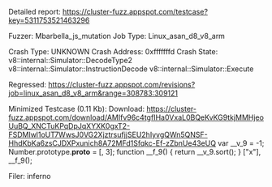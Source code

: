 Detailed report: https://cluster-fuzz.appspot.com/testcase?key=5311753521463296

Fuzzer: Mbarbella_js_mutation
Job Type: Linux_asan_d8_v8_arm

Crash Type: UNKNOWN
Crash Address: 0xfffffffd
Crash State:
  v8::internal::Simulator::DecodeType2
  v8::internal::Simulator::InstructionDecode
  v8::internal::Simulator::Execute
  
Regressed: https://cluster-fuzz.appspot.com/revisions?job=linux_asan_d8_v8_arm&range=308783:309121

Minimized Testcase (0.11 Kb):
Download: https://cluster-fuzz.appspot.com/download/AMIfv96c4tgfIHa0VxaL0BQeKvKG9tkjMMHjeoUuBQ_XNCTuKPqDpJqXYXK0gxT2-FSDMlwl1oUT7WwsJ0VG2XjztrsufjjSEU2hIyvgQWn5QNSF-HhdKbKa6zsCJDXPxunich8A72MFd1Sfqkc-Ef-zZbnUe43eUQ
var __v_9 = -1;
Number.prototype.__proto__ = [, 3];
function __f_9() {
  return __v_9.sort();
}
["x"], __f_9();


Filer: inferno